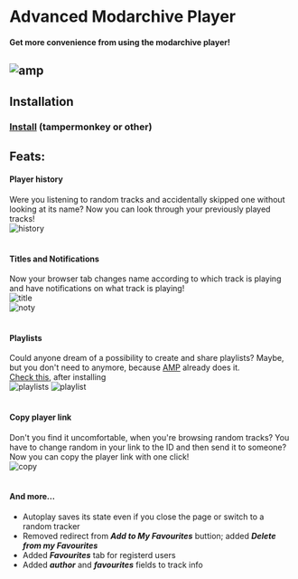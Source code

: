 # Advanced Modarchive Player
#### Get more convenience from using the modarchive player!
![amp](https://next.dmy.one/s/APHnZPpjzPAZSto/download?path=&files=preview.png)
---
## Installation
### [Install](https://devdmytro.github.io/advanced-modarchive-player/amp.user.js) (tampermonkey or other)
## Feats:
#### **Player history**
Were you listening to random tracks and accidentally skipped one without looking at its name? Now you can look through your previously played tracks!\
![history](https://next.dmy.one/s/APHnZPpjzPAZSto/download?path=&files=history.png)
<br><br>
#### **Titles and Notifications**
Now your browser tab changes name according to which track is playing and have notifications on what track is playing!\
![title](https://next.dmy.one/s/APHnZPpjzPAZSto/download?path=&files=title.png)\
![noty](https://next.dmy.one/s/APHnZPpjzPAZSto/download?path=&files=notify.png)
<br><br>
#### **Playlists**
Could anyone dream of a possibility to create and share playlists? Maybe, but you don't need to anymore, because [AMP](https://github.com/devdmytro/advanced-modarchive-player) already does it.\
[Check this](https://modarchive.org/index.php?request=view_player&query=137796&playlist=eyJpZCI6MTY0NDMzNzc3NjkzNCwibmFtZSI6IjUgZmF2IHRyYWNrZXJzIiwidGlkcyI6WzEzNzc5NiwxOTM4MzcsNTgyNDAsMTQ5MjUyLDYwMDM0XX0=), after installing\
![playlists](https://next.dmy.one/s/APHnZPpjzPAZSto/download?path=&files=playlists.png) ![playlist](https://next.dmy.one/s/APHnZPpjzPAZSto/download?path=&files=playlist.png)
<br><br>
#### **Copy player link**
Don't you find it uncomfortable, when you're browsing random tracks? You have to change random in your link to the ID and then send it to someone? Now you can copy the player link with one click!\
![copy](https://next.dmy.one/s/APHnZPpjzPAZSto/download?path=&files=copy.png)
<br><br>
#### **And more...**
- Autoplay saves its state even if you close the page or switch to a random tracker
- Removed redirect from ***Add to My Favourites*** buttion; added ***Delete from my Favourites***
- Added ***Favourites*** tab for registerd users
- Added ***author*** and ***favourites*** fields to track info
